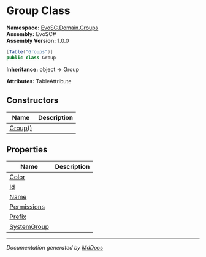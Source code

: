 ﻿<!--  
  <auto-generated>   
    The contents of this file were generated by a tool.  
    Changes to this file may be list if the file is regenerated  
  </auto-generated>   
-->

# Group Class

**Namespace:** [EvoSC.Domain.Groups](../index.md)  
**Assembly:** EvoSC\#  
**Assembly Version:** 1.0.0

```csharp
[Table("Groups")]
public class Group
```

**Inheritance:** object → Group

**Attributes:** TableAttribute

## Constructors

| Name                             | Description |
| -------------------------------- | ----------- |
| [Group()](constructors/index.md) |             |

## Properties

| Name                                     | Description |
| ---------------------------------------- | ----------- |
| [Color](properties/Color.md)             |             |
| [Id](properties/Id.md)                   |             |
| [Name](properties/Name.md)               |             |
| [Permissions](properties/Permissions.md) |             |
| [Prefix](properties/Prefix.md)           |             |
| [SystemGroup](properties/SystemGroup.md) |             |

___

*Documentation generated by [MdDocs](https://github.com/ap0llo/mddocs)*
